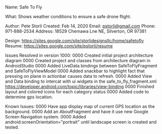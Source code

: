 Name:    Safe To Fly

What:    Shows weather conditions to ensure a safe drone flight.

Author:  Pete Storli
Created: Feb 14, 2020
Email:   pstorli@gmail.com
Phone:   971-888-2534
Address: 18529 Chemawa Lne NE, Silverton, OR 97381

Design:  https://sites.google.com/site/storlidesignsllc/home/safetofly
Resume:  https://sites.google.com/site/pstorli/resume

Issues Resolved in version 1000: 
  0000 Created initial project architecture diagram
  0000 Created project and classes from  architecture diagram in AndroidStudio
  0000 Added LiveData bindings between SafeToFlyFragment and SafeToFlyViewModel
  0000 Added snackbar to highlight fact that pressing on plane in actionbar causes data to refresh.
  0000 Added View and Data binding to intercat with ui widgets in the safe_to_fly_fragment.xml
       https://developer.android.com/topic/libraries/view-binding
  0000 Finished layout and colored icons for each category status
  0000 Added code to determine gps location.
   
Known Issues:
  0000 Have app display map of current GPS location as the background.
  0000 Add an AboutFragment and have it use new Google Screen Navigation system.
  0000 Added android:screenOrientation="portrait" until landscape screen is created and tested.